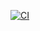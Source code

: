 [![CI](https://github.com/kash1ma/hexletProject/actions/workflows/kash1ma-check.yml/badge.svg)](https://github.com/kash1ma/hexletProject/actions/workflows/kash1ma-check.yml)
